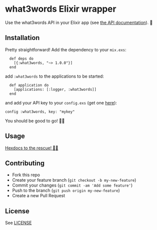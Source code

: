 # what3words Elixir wrapper

Use the what3words API in your Elixir app (see [the API documentation](http://developer.what3words.com/api)). 🚀


## Installation

Pretty straightforward! Add the dependency to your `mix.exs`:
```
  def deps do
    [{:what3words, "~> 1.0.0"}]
  end
```

add `:what3words` to the applications to be started:
```
  def application do
    [applications: [:logger, :what3words]]
  end
```

and add your API key to your `config.exs` (get one [here](https://map.what3words.com/register?dev=true)):
```
config :what3words, key: "mykey"
```

You should be good to go! 👏🏻

## Usage

[Hexdocs to the rescue! 👋🏻](https://hexdocs.pm/what3words)

## Contributing

* Fork this repo
* Create your feature branch (`git checkout -b my-new-feature`)
* Commit your changes (`git commit -am 'Add some feature'`)
* Push to the branch (`git push origin my-new-feature`)
* Create a new Pull Request

## License

See [LICENSE](/LICENSE)
